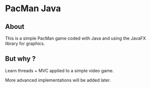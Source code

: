 # PacMan Java
## About
This is a simple PacMan game coded with Java and using the JavaFX library for graphics.

## But why ?
Learn threads + MVC applied to a simple video game.

More advanced implementations will be added later.
